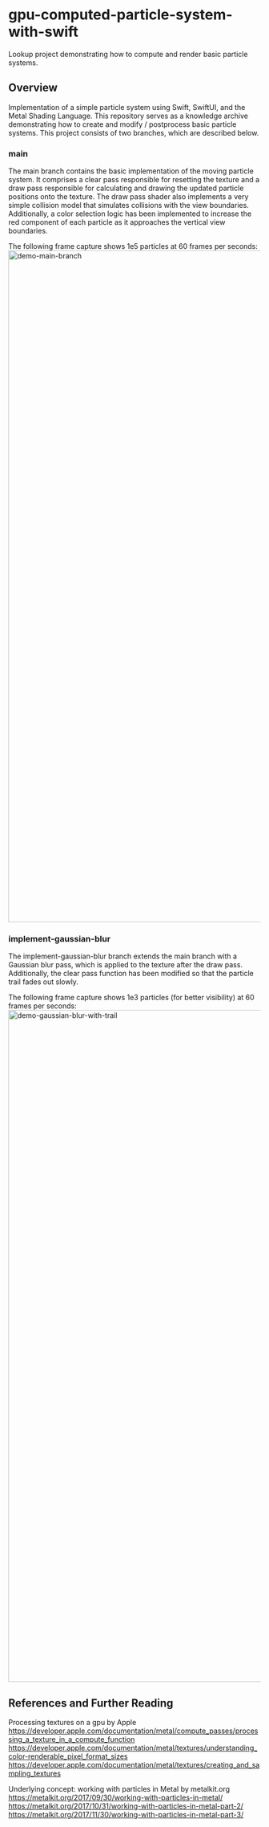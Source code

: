 # gpu-computed-particle-system-with-swift
Lookup project demonstrating how to compute and render basic particle systems.

## Overview
Implementation of a simple particle system using Swift, SwiftUI, and the Metal Shading Language. This repository serves as a knowledge archive demonstrating how to create and modify / postprocess basic particle systems. This project consists of two branches, which are described below.


### main  
The main branch contains the basic implementation of the moving particle system. It comprises a clear pass responsible for resetting the texture and a draw pass responsible for calculating and drawing the updated particle positions onto the texture. The draw pass shader also implements a very simple collision model that simulates collisions with the view boundaries. Additionally, a color selection logic has been implemented to increase the red component of each particle as it approaches the vertical view boundaries.

The following frame capture shows 1e5 particles at 60 frames per seconds:
<img width="1339" alt="demo-main-branch" src="https://github.com/julianlork/gpu-computed-particle-system-with-swift/assets/118125250/70810f26-032d-45cb-ab46-afd55145bbc9">


### implement-gaussian-blur
The implement-gaussian-blur branch extends the main branch with a Gaussian blur pass, which is applied to the texture after the draw pass. Additionally, the clear pass function has been modified so that the particle trail fades out slowly.

The following frame capture shows 1e3 particles (for better visibility) at 60 frames per seconds:
<img width="1339" alt="demo-gaussian-blur-with-trail" src="https://github.com/julianlork/gpu-computed-particle-system-with-swift/assets/118125250/3da0e215-1ad0-482e-b428-ddae11b76988">

## References and Further Reading

Processing textures on a gpu by Apple  
https://developer.apple.com/documentation/metal/compute_passes/processing_a_texture_in_a_compute_function  
https://developer.apple.com/documentation/metal/textures/understanding_color-renderable_pixel_format_sizes  
https://developer.apple.com/documentation/metal/textures/creating_and_sampling_textures  


Underlying concept: working with particles in Metal by metalkit.org  
https://metalkit.org/2017/09/30/working-with-particles-in-metal/  
https://metalkit.org/2017/10/31/working-with-particles-in-metal-part-2/  
https://metalkit.org/2017/11/30/working-with-particles-in-metal-part-3/  
